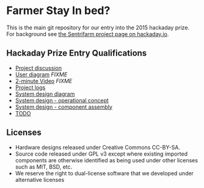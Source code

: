 # Farmer Stay In bed?

This is the main git repository for our entry into the 2015 hackaday prize.
For background see [the Sentrifarm project page on hackaday.io](http://hackaday.io/project/4758).

## Hackaday Prize Entry Qualifications

* [Project discussion](https://hackaday.io/project/4758)
* [User diagram](FIXME) _FIXME_
* [2-minute Video](FIXME) _FIXME_
* [Project logs](https://hackaday.io/project/4758)
* [System design diagram](media/HighLevelDesignv0.png)
* [System design - operational concept](OperationalConcept.md)
* [System design - component assembly](ComponentsAndAssembly.md)
* [TODO](TODO.md)


## Licenses

* Hardware designs released under Creative Commons CC-BY-SA.
* Source code released under GPL v3 except where existing imported components are otherwise identified as being used under other licenses such as MIT, BSD, etc.
* We reserve the right to dual-license software that we developed under alternative licenses
